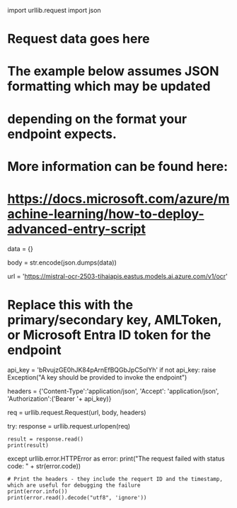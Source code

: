 import urllib.request
import json

# Request data goes here
# The example below assumes JSON formatting which may be updated
# depending on the format your endpoint expects.
# More information can be found here:
# https://docs.microsoft.com/azure/machine-learning/how-to-deploy-advanced-entry-script


data = {}

body = str.encode(json.dumps(data))

url = 'https://mistral-ocr-2503-tihaiapis.eastus.models.ai.azure.com/v1/ocr'
# Replace this with the primary/secondary key, AMLToken, or Microsoft Entra ID token for the endpoint
api_key = 'bRvujzGE0hJK84pArnEfBQGbJpC5olYh'
if not api_key:
    raise Exception("A key should be provided to invoke the endpoint")


headers = {'Content-Type':'application/json', 'Accept': 'application/json', 'Authorization':('Bearer '+ api_key)}

req = urllib.request.Request(url, body, headers)

try:
    response = urllib.request.urlopen(req)

    result = response.read()
    print(result)
except urllib.error.HTTPError as error:
    print("The request failed with status code: " + str(error.code))

    # Print the headers - they include the requert ID and the timestamp, which are useful for debugging the failure
    print(error.info())
    print(error.read().decode("utf8", 'ignore'))
